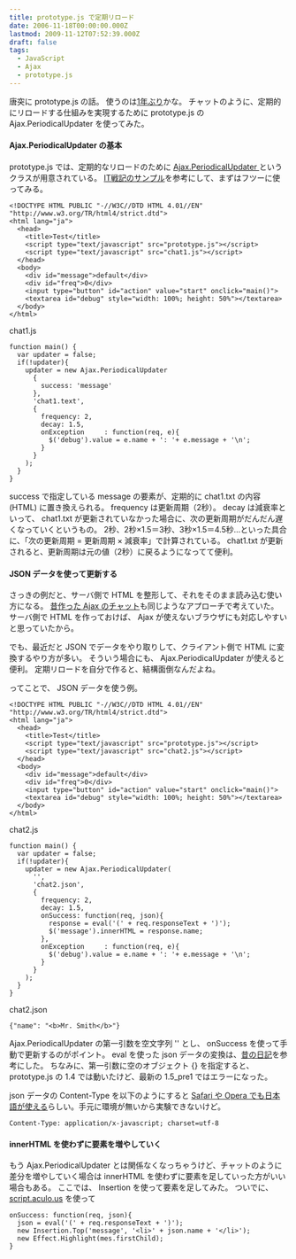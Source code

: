 ```yaml
---
title: prototype.js で定期リロード
date: 2006-11-18T00:00:00.000Z
lastmod: 2009-11-12T07:52:39.000Z
draft: false
tags:
  - JavaScript
  - Ajax
  - prototype.js
---
```


唐突に prototype.js の話。 使うのは[1年ぶり](/posts/20050829/p01)かな。 チャットのように、定期的にリロードする仕組みを実現するために prototype.js の Ajax.PeriodicalUpdater を使ってみた。

#### Ajax.PeriodicalUpdater の基本

prototype.js では、定期的なリロードのために [Ajax.PeriodicalUpdater ](http://www.imgsrc.co.jp/~kuriyama/prototype/prototype.js.html#Ajax.PeriodicalUpdater)というクラスが用意されている。 [IT戦記のサンプル](http://d.hatena.ne.jp/amachang/20051125/1132584378)を参考にして、まずはフツーに使ってみる。

```
<!DOCTYPE HTML PUBLIC "-//W3C//DTD HTML 4.01//EN" "http://www.w3.org/TR/html4/strict.dtd">
<html lang="ja">
  <head>
    <title>Test</title>
    <script type="text/javascript" src="prototype.js"></script>
    <script type="text/javascript" src="chat1.js"></script>
  </head>
  <body>
    <div id="message">default</div>
    <div id="freq">0</div>
    <input type="button" id="action" value="start" onclick="main()">
    <textarea id="debug" style="width: 100%; height: 50%"></textarea>
  </body>
</html>
```

chat1.js

```
function main() {
  var updater = false;
  if(!updater){
    updater = new Ajax.PeriodicalUpdater
      {
        success: 'message'
      },
      'chat1.text',
      {
        frequency: 2,
        decay: 1.5,
        onException     : function(req, e){
          $('debug').value = e.name + ': '+ e.message + '\n';
        }
      }
    );
  }
}
```

success で指定している message の要素が、定期的に chat1.txt の内容 (HTML) に置き換えられる。 frequency は更新周期（2秒）。 decay は減衰率といって、 chat1.txt が更新されていなかった場合に、次の更新周期がだんだん遅くなっていくというもの。 2秒、2秒×1.5＝3秒、3秒×1.5＝4.5秒…といった具合に、「次の更新周期 = 更新周期 × 減衰率」で計算されている。 chat1.txt が更新されると、更新周期は元の値（2秒）に戻るようになってて便利。

#### JSON データを使って更新する

さっきの例だと、サーバ側で HTML を整形して、それをそのまま読み込む使い方になる。 [昔作った Ajax のチャット](/posts/20050510/p01)も同じようなアプローチで考えていた。 サーバ側で HTML を作っておけば、 Ajax が使えないブラウザにも対応しやすいと思っていたから。

でも、最近だと JSON でデータをやり取りして、クライアント側で HTML に変換するやり方が多い。 そういう場合にも、 Ajax.PeriodicalUpdater が使えると便利。 定期リロードを自分で作ると、結構面倒なんだよね。

ってことで、 JSON データを使う例。

```
<!DOCTYPE HTML PUBLIC "-//W3C//DTD HTML 4.01//EN" "http://www.w3.org/TR/html4/strict.dtd">
<html lang="ja">
  <head>
    <title>Test</title>
    <script type="text/javascript" src="prototype.js"></script>
    <script type="text/javascript" src="chat2.js"></script>
  </head>
  <body>
    <div id="message">default</div>
    <div id="freq">0</div>
    <input type="button" id="action" value="start" onclick="main()">
    <textarea id="debug" style="width: 100%; height: 50%"></textarea>
  </body>
</html>
```

chat2.js

```
function main() {
  var updater = false;
  if(!updater){
    updater = new Ajax.PeriodicalUpdater(
      '',
      'chat2.json',
      {
        frequency: 2,
        decay: 1.5,
        onSuccess: function(req, json){
          response = eval('(' + req.responseText + ')');
          $('message').innerHTML = response.name;
        },
        onException     : function(req, e){
          $('debug').value = e.name + ': '+ e.message + '\n';
        }
      }
    );
  }
}
```

chat2.json

```
{"name": "<b>Mr. Smith</b>"}
```

Ajax.PeriodicalUpdater の第一引数を空文字列 '' とし、 onSuccess を使って手動で更新するのがポイント。 eval を使った json データの変換は、[昔の日記](/posts/20060110/p01)を参考にした。 ちなみに、第一引数に空のオブジェクト {} を指定すると、 prototype.js の 1.4 では動いたけど、最新の 1.5_pre1 ではエラーになった。

json データの Content-Type を以下のようにすると [Safari や Opera でも日本語が使える](http://blog.nomadscafe.jp/archives/000578.html)らしい。手元に環境が無いから実験できないけど。

```
Content-Type: application/x-javascript; charset=utf-8
```

#### innerHTML を使わずに要素を増やしていく

もう Ajax.PeriodicalUpdater とは関係なくなっちゃうけど、チャットのように差分を増やしていく場合は innerHTML を使わずに要素を足していった方がいい場合もある。 ここでは、 Insertion を使って要素を足してみた。 ついでに、 [script.aculo.us](http://script.aculo.us/) を使って

```
onSuccess: function(req, json){
  json = eval('(' + req.responseText + ')');
  new Insertion.Top('message', '<li>' + json.name + '</li>');
  new Effect.Highlight(mes.firstChild);
}
```
